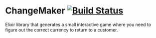 # ChangeMaker [![Build Status](https://travis-ci.org/robballou/change_maker.svg?branch=master)](https://travis-ci.org/robballou/change_maker)

Elixir library that generates a small interactive game where you need to figure out the correct currency to return to a customer.
